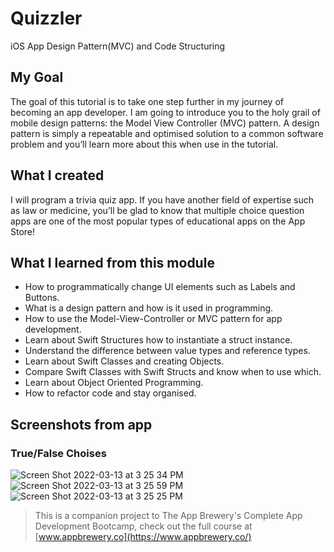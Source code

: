 # Quizzler
iOS App Design Pattern(MVC) and Code Structuring

## My Goal

The goal of this tutorial is to take one step further in my journey of becoming an app developer. I am going to introduce you to the holy grail of mobile design patterns: the Model View Controller (MVC) pattern. A design pattern is simply a repeatable and optimised solution to a common software problem and you’ll learn more about this when use in the tutorial.

## What I created 

I will program a trivia quiz app. If you have another field of expertise such as law or medicine, you’ll be glad to know that multiple choice question apps are one of the most popular types of educational apps on the App Store!

## What I learned from this module 

* How to programmatically change UI elements such as Labels and Buttons.
* What is a design pattern and how is it used in programming.
* How to use the Model-View-Controller or MVC pattern for app development.
* Learn about Swift Structures how to instantiate a struct instance.
* Understand the difference between value types and reference types. 
* Learn about Swift Classes and creating Objects.
* Compare Swift Classes with Swift Structs and know when to use which.
* Learn about Object Oriented Programming.
* How to refactor code and stay organised.

## Screenshots from app

### True/False Choises 
![Screen Shot 2022-03-13 at 3 25 34 PM](https://user-images.githubusercontent.com/56804253/158075780-8fd733d0-66ec-4ef1-b495-b550d321b1b7.png)
![Screen Shot 2022-03-13 at 3 25 59 PM](https://user-images.githubusercontent.com/56804253/158075782-a2f2ffb2-68ae-4700-84df-b43eacec6394.png)
![Screen Shot 2022-03-13 at 3 25 25 PM](https://user-images.githubusercontent.com/56804253/158075788-64f419c6-bca0-487e-b132-438d3942901a.png)


>This is a companion project to The App Brewery's Complete App Development Bootcamp, check out the full course at [www.appbrewery.co](https://www.appbrewery.co/)
